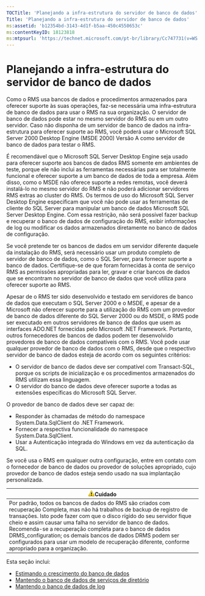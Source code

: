 ```yaml
---
TOCTitle: 'Planejando a infra-estrutura do servidor de banco de dados'
Title: 'Planejando a infra-estrutura do servidor de banco de dados'
ms:assetid: 'b12354bd-3143-4d1f-b5aa-450c4550653c'
ms:contentKeyID: 18123818
ms:mtpsurl: 'https://technet.microsoft.com/pt-br/library/Cc747731(v=WS.10)'
---
```


Planejando a infra-estrutura do servidor de banco de dados
==========================================================

Como o RMS usa bancos de dados e procedimentos armazenados para oferecer suporte às suas operações, faz-se necessária uma infra-estrutura de banco de dados para usar o RMS na sua organização. O servidor de banco de dados pode estar no mesmo servidor do RMS ou em um outro servidor. Caso não disponha de um servidor de banco de dados na infra-estrutura para oferecer suporte ao RMS, você poderá usar o Microsoft SQL Server 2000 Desktop Engine (MSDE 2000) Versão A como servidor de banco de dados para testar o RMS.

É recomendável que o Microsoft SQL Server Desktop Engine seja usado para oferecer suporte aos bancos de dados RMS somente em ambientes de teste, porque ele não inclui as ferramentas necessárias para ser totalmente funcional e oferecer suporte a um banco de dados de toda a empresa. Além disso, como o MSDE não oferece suporte a redes remotas, você deverá instalá-lo no mesmo servidor do RMS e não poderá adicionar servidores RMS extras ao cluster do RMS. Os termos de uso do Microsoft SQL Server Desktop Engine especificam que você não pode usar as ferramentas de cliente do SQL Server para manipular um banco de dados Microsoft SQL Server Desktop Engine. Com essa restrição, não será possível fazer backup e recuperar o banco de dados de configuração do RMS, exibir informações de log ou modificar os dados armazenados diretamente no banco de dados de configuração.

Se você pretende ter os bancos de dados em um servidor diferente daquele da instalação do RMS, será necessário usar um produto completo de servidor de banco de dados, como o SQL Server, para fornecer suporte a banco de dados. Certifique-se de que foram fornecidas à conta de serviço RMS as permissões apropriadas para ler, gravar e criar bancos de dados que se encontram no servidor de banco de dados que você utiliza para oferecer suporte ao RMS.

Apesar de o RMS ter sido desenvolvido e testado em servidores de banco de dados que executam o SQL Server 2000 e o MSDE, e apesar de a Microsoft não oferecer suporte para a utilização do RMS com um provedor de banco de dados diferente do SQL Server 2000 ou do MSDE, o RMS pode ser executado em outros servidores de banco de dados que usem as interfaces ADO.NET fornecidas pelo Microsoft .NET Framework. Portanto, outros fornecedores de bancos de dados podem ter desenvolvido provedores de banco de dados compatíveis com o RMS. Você pode usar qualquer provedor de banco de dados com o RMS, desde que o respectivo servidor de banco de dados esteja de acordo com os seguintes critérios:

-   O servidor de banco de dados deve ser compatível com Transact-SQL, porque os scripts de inicialização e os procedimentos armazenados do RMS utilizam essa linguagem.
-   O servidor do banco de dados deve oferecer suporte a todas as extensões específicas do Microsoft SQL Server.

O provedor de banco de dados deve ser capaz de:

-   Responder às chamadas de método do namespace System.Data.SqlClient do .NET Framework.
-   Fornecer a respectiva funcionalidade do namespace System.Data.SqlClient.
-   Usar a Autenticação integrada do Windows em vez da autenticação da SQL.

Se você usa o RMS em qualquer outra configuração, entre em contato com o fornecedor de banco de dados ou provedor de soluções apropriado, cujo provedor de banco de dados esteja sendo usado na sua implantação personalizada.

| ![](images/Cc747731.Caution(WS.10).gif)Cuidado                                                                                                                                                                                                                                                                                                                                                                                                                       |
|---------------------------------------------------------------------------------------------------------------------------------------------------------------------------------------------------------------------------------------------------------------------------------------------------------------------------------------------------------------------------------------------------------------------------------------------------------------------------------------------------|
| Por padrão, todos os bancos de dados do RMS são criados com recuperação Completa, mas não há trabalhos de backup de registro de transações. Isto pode fazer com que o disco rígido do seu servidor fique cheio e assim causar uma falha no servidor de banco de dados. Recomenda-se a recuperação completa para o banco de dados DRMS\_configuration; os demais bancos de dados DRMS podem ser configurados para usar um modelo de recuperação diferente, conforme apropriado para a organização. |

Esta seção inclui:

-   [Estimando o crescimento do banco de dados](https://technet.microsoft.com/87652cc2-b886-4797-8d40-356669768089)
-   [Mantendo o banco de dados de serviços de diretório](https://technet.microsoft.com/911a62f2-c1d6-4091-99b0-b53211be27a7)
-   [Mantendo o banco de dados de log](https://technet.microsoft.com/de55058b-0d1a-4997-8a45-e14678ddd13f)
